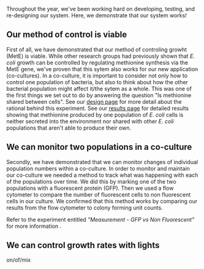 Throughout the year, we've been working hard on developing, testing, and re-designing our system. Here, we demonstrate that our system works!

## Our method of control is viable
First of all, we have demonstrated that our method of controling growht (MetE) is viable. While other research groups had previously shown that _E. coli_ growth can be controlled by regulating methionine synthesis via the MetE gene, we've proven that this sytem also works for our new application (co-cultures). In a co-culture, it is important to consider not only how to control one population of bacteria, but also to think about how the other bacterial population might affect it/the sytem as a whole. This was one of the first things we set out to do by answering the question "Is methionine shared between cells". See our [design page](http://2018.igem.org/Team:Waterloo/Design) for more detail about the rational behind this experiment. See our [results page](http://2018.igem.org/Team:Waterloo/Results) for detailed results showing that methionine produced by one population of _E. coli_ cells is neither secreted into the environment nor shared with other _E. coli_ populations that aren't able to produce their own.    

## We can monitor two populations in a co-culture
Secondly, we have demonstrated that we can monitor changes of individual population numbers within a co-culture. In order to monitor and maintain our co-culture we needed a method to track what was happening with each of the populations over time. We did this by marking one of the two populations with a fluorescent protein (GFP). Then we used a flow cytometer to compare the number of fluorescent cells to non fluorescent cells in our culture. We confirmed that this method works by comparing our results from the flow cytometer to colony forming unit counts. 

Refer to the experiment entitled _"Measurement - GFP vs Non Fluorescent"_ for more information .

## We can control growth rates with lights
on/of/mix






